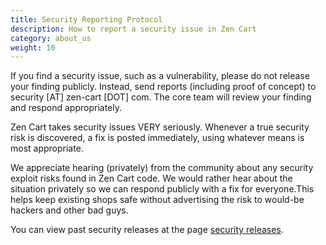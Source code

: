 ```yaml
---
title: Security Reporting Protocol 
description: How to report a security issue in Zen Cart
category: about_us
weight: 10
---
```


If you find a security issue, such as a vulnerability, please do not release your finding publicly.  Instead, send reports (including proof of concept) to security [AT] zen-cart [DOT] com.  The core team will review your finding and respond appropriately.  

Zen Cart takes security issues VERY seriously. Whenever a true security risk is discovered, a fix is posted immediately, using whatever means is most appropriate. 

We appreciate hearing (privately) from the community about any security exploit risks found in Zen Cart code. We would rather hear about the situation privately so we can respond publicly with a fix for everyone.This helps keep existing shops safe without advertising the risk to would-be hackers and other bad guys. 

You can view past security releases at the page [security releases](/user/about_us/security_releases/). 


